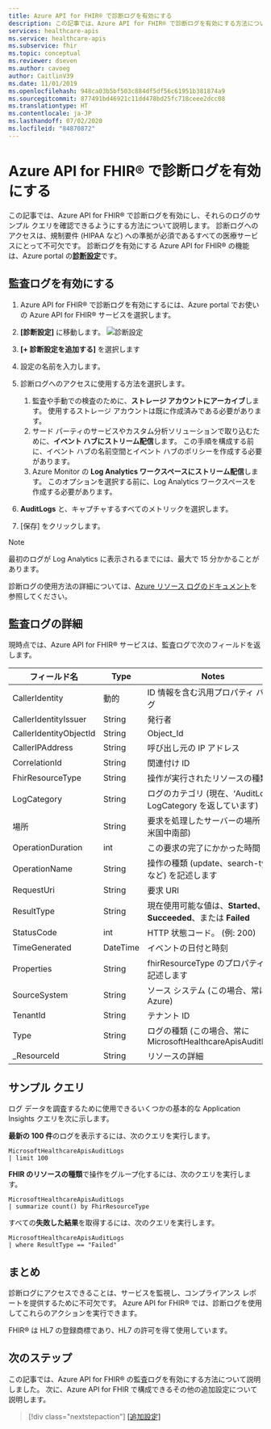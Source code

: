 ```yaml
---
title: Azure API for FHIR® で診断ログを有効にする
description: この記事では、Azure API for FHIR® で診断ログを有効にする方法について説明します。
services: healthcare-apis
ms.service: healthcare-apis
ms.subservice: fhir
ms.topic: conceptual
ms.reviewer: dseven
ms.author: cavoeg
author: CaitlinV39
ms.date: 11/01/2019
ms.openlocfilehash: 948ca03b5bf503c884df5df56c61951b381874a9
ms.sourcegitcommit: 877491bd46921c11dd478bd25fc718ceee2dcc08
ms.translationtype: HT
ms.contentlocale: ja-JP
ms.lasthandoff: 07/02/2020
ms.locfileid: "84870872"
---
```

# <a name="enable-diagnostic-logging-in-azure-api-for-fhir"></a>Azure API for FHIR® で診断ログを有効にする

この記事では、Azure API for FHIR® で診断ログを有効にし、それらのログのサンプル クエリを確認できるようにする方法について説明します。 診断ログへのアクセスは、規制要件 (HIPAA など) への準拠が必須であるすべての医療サービスにとって不可欠です。 診断ログを有効にする Azure API for FHIR® の機能は、Azure portal の[**診断設定**](https://docs.microsoft.com/azure/azure-monitor/platform/diagnostic-settings)です。 

## <a name="enable-audit-logs"></a>監査ログを有効にする
1. Azure API for FHIR® で診断ログを有効にするには、Azure portal でお使いの Azure API for FHIR® サービスを選択します。 
2. **[診断設定]** に移動します。 
![診断設定](media/diagnostic-logging/diagnostic-settings-screen.png) 

3. **[+ 診断設定を追加する]** を選択します

4. 設定の名前を入力します。

5. 診断ログへのアクセスに使用する方法を選択します。

    1. 監査や手動での検査のために、**ストレージ アカウントにアーカイブ**します。 使用するストレージ アカウントは既に作成済みである必要があります。
    2. サード パーティのサービスやカスタム分析ソリューションで取り込むために、**イベント ハブにストリーム配信**します。 この手順を構成する前に、イベント ハブの名前空間とイベント ハブのポリシーを作成する必要があります。
    3. Azure Monitor の **Log Analytics ワークスペースにストリーム配信**します。 このオプションを選択する前に、Log Analytics ワークスペースを作成する必要があります。

6. **AuditLogs** と、キャプチャするすべてのメトリックを選択します。

7. [保存] をクリックします。

> [!Note] 
> 最初のログが Log Analytics に表示されるまでには、最大で 15 分かかることがあります。  
 
診断ログの使用方法の詳細については、[Azure リソース ログのドキュメント](https://docs.microsoft.com/azure/azure-monitor/platform/resource-logs-overview)を参照してください。

## <a name="audit-log-details"></a>監査ログの詳細
現時点では、Azure API for FHIR® サービスは、監査ログで次のフィールドを返します。 

|フィールド名  |Type  |Notes  |
|---------|---------|---------|
|CallerIdentity|動的|ID 情報を含む汎用プロパティ バッグ
|CallerIdentityIssuer|String|発行者 
|CallerIdentityObjectId|String|Object_Id 
|CallerIPAddress|String|呼び出し元の IP アドレス 
|CorrelationId|String| 関連付け ID
|FhirResourceType|String|操作が実行されたリソースの種類
|LogCategory|String|ログのカテゴリ (現在、‘AuditLogs’ LogCategory を返しています)
|場所|String|要求を処理したサーバーの場所 (例: 米国中南部)
|OperationDuration|int|この要求の完了にかかった時間 (秒)
|OperationName|String| 操作の種類 (update、search-type など) を記述します
|RequestUri|String|要求 URI 
|ResultType|String|現在使用可能な値は、**Started**、**Succeeded**、または **Failed**
|StatusCode|int|HTTP 状態コード。 (例: 200) 
|TimeGenerated|DateTime|イベントの日付と時刻|
|Properties|String| fhirResourceType のプロパティを記述します
|SourceSystem|String| ソース システム (この場合、常に Azure)
|TenantId|String|テナント ID
|Type|String|ログの種類 (この場合、常に MicrosoftHealthcareApisAuditLog)
|_ResourceId|String|リソースの詳細

## <a name="sample-queries"></a>サンプル クエリ

ログ データを調査するために使用できるいくつかの基本的な Application Insights クエリを次に示します。

**最新の 100 件**のログを表示するには、次のクエリを実行します。

```Application Insights
MicrosoftHealthcareApisAuditLogs
| limit 100
```

**FHIR のリソースの種類**で操作をグループ化するには、次のクエリを実行します。

```Application Insights
MicrosoftHealthcareApisAuditLogs 
| summarize count() by FhirResourceType
```

すべての**失敗した結果**を取得するには、次のクエリを実行します。

```Application Insights
MicrosoftHealthcareApisAuditLogs 
| where ResultType == "Failed" 
```

## <a name="conclusion"></a>まとめ 
診断ログにアクセスできることは、サービスを監視し、コンプライアンス レポートを提供するために不可欠です。 Azure API for FHIR® では、診断ログを使用してこれらのアクションを実行できます。 
 
FHIR® は HL7 の登録商標であり、HL7 の許可を得て使用しています。

## <a name="next-steps"></a>次のステップ
この記事では、Azure API for FHIR® の監査ログを有効にする方法について説明しました。 次に、Azure API for FHIR で構成できるその他の追加設定について説明します。
 
>[!div class="nextstepaction"]
>[[追加設定]](azure-api-for-fhir-additional-settings.md)